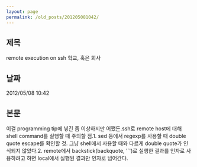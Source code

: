 ```yaml
---
layout: page
permalink: /old_posts/201205081042/
---
```


## 제목
remote execution on ssh 학교, 혹은 회사

## 날짜
2012/05/08 10:42

## 본문

이걸 programming tip에 넣긴 좀 이상하지만 어쨌든.ssh로 remote host에 대해 shell command를 실행할 때 주의할 점.1. sed 등에서 regexp를 사용할 때 double quote escape를 확인할 것. 그냥 shell에서 사용할 때와 다르게 double quote가 인식되지 않았다.2. remote에서 backstick(backquote, '`')로 실행한 결과를 인자로 사용하려고 하면 local에서 실행된 결과만 인자로 넘어간다.